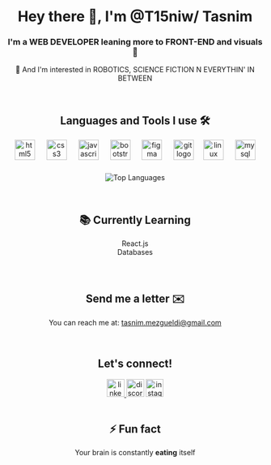 <h1 align="center">Hey there 👋, I'm @T15niw/ Tasnim </h1>
 <h3 align="center"><b>I'm a WEB DEVELOPER leaning more to FRONT-END and visuals 🎨 </b></h3>
 <p align="center">👀 And I'm interested in ROBOTICS, SCIENCE FICTION N EVERYTHIN' IN BETWEEN</p>
 <br>

###

<h2 align="center"> Languages and Tools I use 🛠️</h2>

<div align="center">
 <img src="https://cdn.jsdelivr.net/gh/devicons/devicon/icons/html5/html5-original.svg" height="40" alt="html5 logo"  /> <img width="15" />
 <img src="https://cdn.jsdelivr.net/gh/devicons/devicon/icons/css3/css3-original.svg" height="40" alt="css3 logo"  /> <img width="15" />
 <img src="https://cdn.simpleicons.org/javascript/F7DF1E" height="40" alt="javascript logo"  /> <img width="15" /> 
 <img src="https://cdn.jsdelivr.net/gh/devicons/devicon/icons/bootstrap/bootstrap-original.svg" height="40" alt="bootstrap logo"  /> <img width="15" />  
 <img src="https://cdn.jsdelivr.net/gh/devicons/devicon/icons/figma/figma-original.svg" height="40" alt="figma logo"  /> <img width="15" />
 <img src="https://cdn.jsdelivr.net/gh/devicons/devicon/icons/git/git-original.svg" height="40" alt="git logo"  /><img width="15" /> 
 <img src="https://cdn.jsdelivr.net/gh/devicons/devicon/icons/linux/linux-original.svg" height="40" alt="linux logo"  /> <img width="15" />
 <img src="https://cdn.jsdelivr.net/gh/devicons/devicon/icons/mysql/mysql-original.svg" height="40" alt="mysql logo"  /> 
</div>

###

<p align="center">
  <img src="https://github-readme-stats.vercel.app/api/top-langs/?username=T15niw&layout=compact&theme=dark" alt="Top Languages"/>
</p>
<br>

###

<h2 align="center">📚 Currently Learning</h2>
 <p align="center">
  React.js<br>
  Databases<br>
 </>
  
 ###

<br> <h2 align="center">Send me a letter ✉️ </h2>
<p align="center"> You can reach me at: <a href="tasnim.mezgueldi@gmail.com">tasnim.mezgueldi@gmail.com</a> </p>
<br>
 
<h2 align="center">Let's connect!</h2>

<div align="center">
  <a href="https://linkedin.com/in/https://www.linkedin.com/in/tasnim-ma/" target="blank"> <img src="https://img.shields.io/static/v1?message=LinkedIn&logo=linkedin&label=&color=0077B5&logoColor=white&labelColor=&style=for-the-badge" height="35" alt="linkedin logo"  /> </a>
  <img src="https://img.shields.io/static/v1?message=Discord&logo=discord&label=&color=7289DA&logoColor=white&labelColor=&style=for-the-badge" height="35" alt="discord logo"  />
  <img src="https://img.shields.io/static/v1?message=Instagram&logo=instagram&label=&color=E4405F&logoColor=white&labelColor=&style=for-the-badge" height="35" alt="instagram logo"  />
</div>
<br>

<h2 align="center">⚡ Fun fact</h2>
<p align="center">Your brain is constantly <b>eating</b> itself</p>


###




